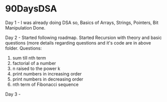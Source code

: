 # 90DaysDSA

Day 1 - 
I was already doing DSA so, Basics of Arrays, Strings, Pointers, Bit Manipulation Done.

Day 2 - 
Started following roadmap. Started Recursion with theory and basic questions (more details regarding questions and it's code are in above folder.
Questions:
1. sum till nth term
2. factorial of a number
3. n raised to the power k
4. print numbers in increasing order
5. print numbers in decreasing order
6. nth term of Fibonacci sequence 

Day 3 -
